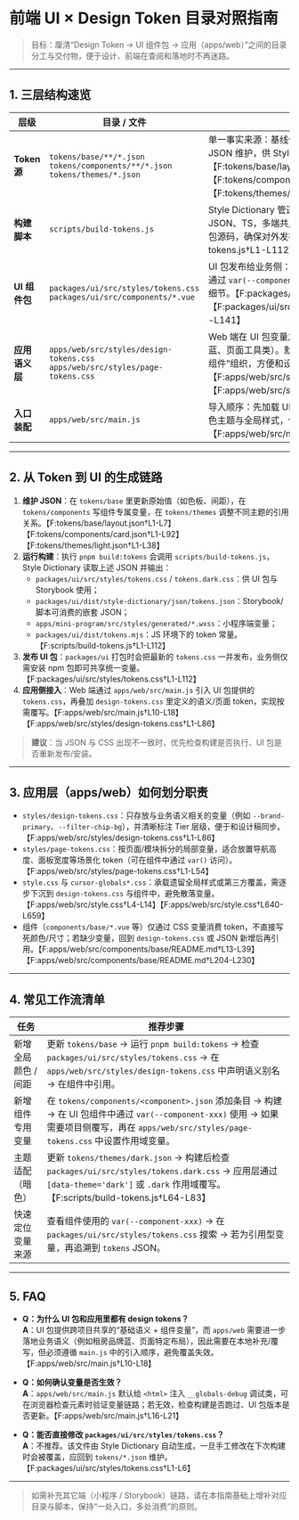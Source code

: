 # 前端 UI × Design Token 目录对照指南

> 目标：厘清“Design Token → UI 组件包 → 应用（apps/web）”之间的目录分工与交付物，便于设计、前端在查阅和落地时不再迷路。

---

## 1. 三层结构速览

| 层级 | 目录 / 文件 | 说明 | 产物 |
| --- | --- | --- | --- |
| **Token 源** | `tokens/base/**/*.json`<br>`tokens/components/**/*.json`<br>`tokens/themes/*.json` | 单一事实来源：基线值、组件语义、主题别名全部以 JSON 维护，供 Style Dictionary 消费。【F:tokens/base/layout.json†L1-L7】【F:tokens/components/card.json†L1-L92】【F:tokens/themes/light.json†L1-L38】 | JSON 输入（不直接发布） |
| **构建脚本** | `scripts/build-tokens.js` | Style Dictionary 管道入口：同时输出 CSS、WXSS、JSON、TS，多端共用；`platforms.css` 会把主题写回 UI 包源码，确保对外发布的是最新变量。【F:scripts/build-tokens.js†L1-L112】 | `packages/ui/src/styles/tokens*.css` 等产物 |
| **UI 组件包** | `packages/ui/src/styles/tokens.css`<br>`packages/ui/src/components/*.vue` | UI 包发布给业务侧：`tokens.css` 是基础层变量，组件内部通过 `var(--component-*)` 等变量消费，无需关心 JSON 细节。【F:packages/ui/src/styles/tokens.css†L1-L112】【F:packages/ui/src/components/BaseButton.vue†L80-L141】 | npm 包：`@sydney-rental-hub/ui` |
| **应用语义层** | `apps/web/src/styles/design-tokens.css`<br>`apps/web/src/styles/page-tokens.css` | Web 端在 UI 包变量之上补充/覆盖本地语义（例如品牌蓝、页面工具类）。默认按“Tier1 原始→Tier2 语义→Tier3 组件”组织，方便和设计稿一一对应。【F:apps/web/src/styles/design-tokens.css†L1-L86】【F:apps/web/src/styles/page-tokens.css†L1-L54】 | 项目自定义 CSS |
| **入口装配** | `apps/web/src/main.js` | 导入顺序：先加载 UI 包的 tokens，再加载本地语义、暗色主题与全局样式，保证变量依赖链正确。【F:apps/web/src/main.js†L10-L18】 | 浏览器最终生效样式 |

---

## 2. 从 Token 到 UI 的生成链路

1. **维护 JSON**：在 `tokens/base` 里更新原始值（如色板、间距），在 `tokens/components` 写组件专属变量，在 `tokens/themes` 调整不同主题的引用关系。【F:tokens/base/layout.json†L1-L7】【F:tokens/components/card.json†L1-L92】【F:tokens/themes/light.json†L1-L38】
2. **运行构建**：执行 `pnpm build:tokens` 会调用 `scripts/build-tokens.js`，Style Dictionary 读取上述 JSON 并输出：
   - `packages/ui/src/styles/tokens.css` / `tokens.dark.css`：供 UI 包与 Storybook 使用；
   - `packages/ui/dist/style-dictionary/json/tokens.json`：Storybook/脚本可消费的嵌套 JSON；
   - `apps/mini-program/src/styles/generated/*.wxss`：小程序端变量；
   - `packages/ui/dist/tokens.mjs`：JS 环境下的 token 常量。【F:scripts/build-tokens.js†L1-L112】
3. **发布 UI 包**：`packages/ui` 打包时会把最新的 `tokens.css` 一并发布，业务侧仅需安装 npm 包即可共享统一变量。【F:packages/ui/src/styles/tokens.css†L1-L112】
4. **应用侧接入**：Web 端通过 `apps/web/src/main.js` 引入 UI 包提供的 `tokens.css`，再叠加 `design-tokens.css` 里定义的语义/页面 token，实现按需覆写。【F:apps/web/src/main.js†L10-L18】【F:apps/web/src/styles/design-tokens.css†L1-L86】

> **建议**：当 JSON 与 CSS 出现不一致时，优先检查构建是否执行、UI 包是否重新发布/安装。

---

## 3. 应用层（apps/web）如何划分职责

- `styles/design-tokens.css`：只存放与业务语义相关的变量（例如 `--brand-primary`、`--filter-chip-bg`），并清晰标注 Tier 层级，便于和设计稿同步。【F:apps/web/src/styles/design-tokens.css†L1-L86】
- `styles/page-tokens.css`：按页面/模块拆分的局部变量，适合放置导航高度、面板宽度等场景化 token（可在组件中通过 `var()` 访问）。【F:apps/web/src/styles/page-tokens.css†L1-L54】
- `style.css` 与 `cursor-globals*.css`：承载遗留全局样式或第三方覆盖，需逐步下沉到 `design-tokens.css` 与组件中，避免散落变量。【F:apps/web/src/style.css†L4-L14】【F:apps/web/src/style.css†L640-L659】
- 组件（`components/base/*.vue` 等）仅通过 CSS 变量消费 token，不直接写死颜色/尺寸；若缺少变量，回到 `design-tokens.css` 或 JSON 新增后再引用。【F:apps/web/src/components/base/README.md†L13-L39】【F:apps/web/src/components/base/README.md†L204-L230】

---

## 4. 常见工作流清单

| 任务 | 推荐步骤 |
| --- | --- |
| 新增全局颜色 / 间距 | 更新 `tokens/base` → 运行 `pnpm build:tokens` → 检查 `packages/ui/src/styles/tokens.css` → 在 `apps/web/src/styles/design-tokens.css` 中声明语义别名 → 在组件中引用。|
| 新增组件专用变量 | 在 `tokens/components/<component>.json` 添加条目 → 构建 → 在 UI 包组件中通过 `var(--component-xxx)` 使用 → 如果需要项目侧覆写，再在 `apps/web/src/styles/page-tokens.css` 中设置作用域变量。|
| 主题适配（暗色） | 更新 `tokens/themes/dark.json` → 构建后检查 `packages/ui/src/styles/tokens.dark.css` → 应用层通过 `[data-theme='dark']` 或 `.dark` 作用域覆写。【F:scripts/build-tokens.js†L64-L83】|
| 快速定位变量来源 | 查看组件使用的 `var(--component-xxx)` → 在 `packages/ui/src/styles/tokens.css` 搜索 → 若为引用型变量，再追溯到 `tokens` JSON。|

---

## 5. FAQ

- **Q：为什么 UI 包和应用里都有 design tokens？**<br>
  **A**：UI 包提供跨项目共享的“基础语义 + 组件变量”，而 `apps/web` 需要进一步落地业务语义（例如租房品牌蓝、页面特定布局），因此需要在本地补充/覆写，但必须遵循 `main.js` 中的引入顺序，避免覆盖失效。【F:apps/web/src/main.js†L10-L18】

- **Q：如何确认变量是否生效？**<br>
  **A**：`apps/web/src/main.js` 默认给 `<html>` 注入 `__globals-debug` 调试类，可在浏览器检查元素时验证变量链路；若无效，检查构建是否跑过、UI 包版本是否更新。【F:apps/web/src/main.js†L16-L21】

- **Q：能否直接修改 `packages/ui/src/styles/tokens.css`？**<br>
  **A**：不推荐。该文件由 Style Dictionary 自动生成，一旦手工修改在下次构建时会被覆盖，应回到 `tokens/*.json` 维护。【F:packages/ui/src/styles/tokens.css†L1-L6】

---

> 如需补充其它端（小程序 / Storybook）链路，请在本指南基础上增补对应目录与脚本，保持“一处入口，多处消费”的原则。
